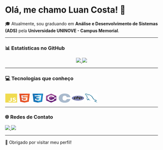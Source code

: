 # Olá, me chamo Luan Costa! 👋

🎓 Atualmente, sou graduando em **Análise e Desenvolvimento de Sistemas (ADS)** pela **Universidade UNINOVE - Campus Memorial**.

---

### 📊 Estatísticas no GitHub

<div align="center">
  <a href="https://github.com/Luanc210">
    <img height="180em" src="https://github-readme-stats.vercel.app/api?username=luanc210&show_icons=true&theme=dark&include_all_commits=true&count_private=true"/>
    <img height="180em" src="https://github-readme-stats.vercel.app/api/top-langs/?username=luanc210&layout=compact&langs_count=7&theme=dark"/>
  </a>
</div>

---

### 💻 Tecnologias que conheço

<div style="display: inline_block"><br>
  <img align="center" alt="Luan-JS" height="30" width="40" src="https://raw.githubusercontent.com/devicons/devicon/master/icons/javascript/javascript-plain.svg">
  <img align="center" alt="Luan-HTML" height="30" width="40" src="https://raw.githubusercontent.com/devicons/devicon/master/icons/html5/html5-original.svg">
  <img align="center" alt="Luan-CSS" height="30" width="40" src="https://raw.githubusercontent.com/devicons/devicon/master/icons/css3/css3-original.svg">
  <img align="center" alt="Luan-Csharp" height="30" width="40" src="https://raw.githubusercontent.com/devicons/devicon/master/icons/csharp/csharp-original.svg">
  <img align="center" alt="Luan-C" height="30" width="40" src="https://raw.githubusercontent.com/devicons/devicon/master/icons/c/c-original.svg">
  <img align="center" alt="Luan-PHP" height="30" width="40" src="https://raw.githubusercontent.com/devicons/devicon/master/icons/php/php-original.svg">
  <img align="center" alt="Luan-MySQL" height="30" width="40" src="https://raw.githubusercontent.com/devicons/devicon/master/icons/mysql/mysql-original.svg">
</div>

---

### 🌐 Redes de Contato

<a href="https://www.linkedin.com/in/luan-costa-8b892815b/" target="_blank">
  <img src="https://img.shields.io/badge/LinkedIn-0077B5?style=for-the-badge&logo=linkedin&logoColor=white" target="_blank">
</a>
<a href="mailto:luancostaspereira@gmail.com" target="_blank">
  <img src="https://img.shields.io/badge/Gmail-D14836?style=for-the-badge&logo=gmail&logoColor=white" target="_blank">
</a>

<!-- Imagem opcional abaixo, pode remover se quiser mais formal -->
<!-- <div align="right">
  <img src="https://c.tenor.com/Pqfx3htZmYAAAAAM/roku-vu.gif" height="120">
</div> -->

---

💬 Obrigado por visitar meu perfil!
